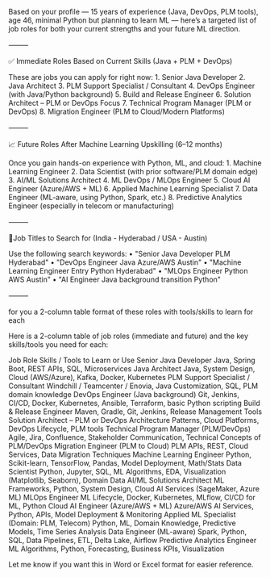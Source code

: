 Based on your profile — 15 years of experience (Java, DevOps, PLM tools), age 46, minimal Python but planning to learn ML — here’s a targeted list of job roles for both your current strengths and your future ML direction.

⸻

✅ Immediate Roles Based on Current Skills (Java + PLM + DevOps)

These are jobs you can apply for right now:
	1.	Senior Java Developer
	2.	Java Architect
	3.	PLM Support Specialist / Consultant
	4.	DevOps Engineer (with Java/Python background)
	5.	Build and Release Engineer
	6.	Solution Architect – PLM or DevOps Focus
	7.	Technical Program Manager (PLM or DevOps)
	8.	Migration Engineer (PLM to Cloud/Modern Platforms)

⸻

📈 Future Roles After Machine Learning Upskilling (6–12 months)

Once you gain hands-on experience with Python, ML, and cloud:
	1.	Machine Learning Engineer
	2.	Data Scientist (with prior software/PLM domain edge)
	3.	AI/ML Solutions Architect
	4.	ML DevOps / MLOps Engineer
	5.	Cloud AI Engineer (Azure/AWS + ML)
	6.	Applied Machine Learning Specialist
	7.	Data Engineer (ML-aware, using Python, Spark, etc.)
	8.	Predictive Analytics Engineer (especially in telecom or manufacturing)

⸻

📍Job Titles to Search for (India - Hyderabad / USA - Austin)

Use the following search keywords:
	•	"Senior Java Developer PLM Hyderabad"
	•	"DevOps Engineer Java Azure/AWS Austin"
	•	"Machine Learning Engineer Entry Python Hyderabad"
	•	"MLOps Engineer Python AWS Austin"
	•	"AI Engineer Java background transition Python"

⸻

for you a 2-column table format of these roles with tools/skills to learn for each








Here is a 2-column table of job roles (immediate and future) and the key skills/tools you need for each:

Job Role	Skills / Tools to Learn or Use
Senior Java Developer	Java, Spring Boot, REST APIs, SQL, Microservices
Java Architect	Java, System Design, Cloud (AWS/Azure), Kafka, Docker, Kubernetes
PLM Support Specialist / Consultant	Windchill / Teamcenter / Enovia, Java Customization, SQL, PLM domain knowledge
DevOps Engineer (Java background)	Git, Jenkins, CI/CD, Docker, Kubernetes, Ansible, Terraform, basic Python scripting
Build & Release Engineer	Maven, Gradle, Git, Jenkins, Release Management Tools
Solution Architect – PLM or DevOps	Architecture Patterns, Cloud Platforms, DevOps Lifecycle, PLM tools
Technical Program Manager (PLM/DevOps)	Agile, Jira, Confluence, Stakeholder Communication, Technical Concepts of PLM/DevOps
Migration Engineer (PLM to Cloud)	PLM APIs, REST, Cloud Services, Data Migration Techniques
Machine Learning Engineer	Python, Scikit-learn, TensorFlow, Pandas, Model Deployment, Math/Stats
Data Scientist	Python, Jupyter, SQL, ML Algorithms, EDA, Visualization (Matplotlib, Seaborn), Domain Data
AI/ML Solutions Architect	ML Frameworks, Python, System Design, Cloud AI Services (SageMaker, Azure ML)
MLOps Engineer	ML Lifecycle, Docker, Kubernetes, MLflow, CI/CD for ML, Python
Cloud AI Engineer (Azure/AWS + ML)	Azure/AWS AI Services, Python, APIs, Model Deployment & Monitoring
Applied ML Specialist (Domain: PLM, Telecom)	Python, ML, Domain Knowledge, Predictive Models, Time Series Analysis
Data Engineer (ML-aware)	Spark, Python, SQL, Data Pipelines, ETL, Delta Lake, Airflow
Predictive Analytics Engineer	ML Algorithms, Python, Forecasting, Business KPIs, Visualization

Let me know if you want this in Word or Excel format for easier reference.
